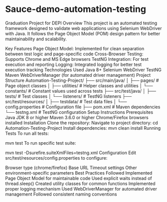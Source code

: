 # Sauce-demo-automation-testing
Graduation Project for DEPI
Overview
This project is an automated testing framework designed to validate web applications using Selenium WebDriver with Java. It follows the Page Object Model (POM) design pattern for better maintainability and scalability.

Key Features
Page Object Model: Implemented for clean separation between test logic and page-specific code
Cross-Browser Testing: Supports Chrome and MS Edge browsers
TestNG Integration: For test execution and reporting
Logging: Integrated logging for better test execution tracking
Technologies Used
Java 8+
Selenium WebDriver
TestNG
Maven
WebDriverManager (for automated driver management)
Project Structure
Automation-Testing-Project/
├── src/main/java/
│   ├── pages/          # Page object classes
│   ├── utilities/      # Helper classes and utilities
│   └── constants/      # Constant values used across tests
├── src/test/java/
│   ├── tests/          # Test classes
│   └── listeners/      # TestNG listeners
├── src/test/resources/
│   ├── testdata/       # Test data files
│   └── config.properties # Configuration file
├── pom.xml            # Maven dependencies
└── testng.xml         # TestNG configuration
Setup Instructions
Prerequisites
Java JDK 8 or higher
Maven 3.6.0 or higher
Chrome/Firefox browsers installed
Installation
Clone the repository:
Navigate to project directory:
cd Automation-Testing-Project
Install dependencies:
mvn clean install
Running Tests
To run all tests:

mvn test
To run specific test suite:

mvn test -Dsurefire.suiteXmlFiles=testng.xml
Configuration
Edit src/test/resources/config.properties to configure:

Browser type (chrome/firefox)
Base URL
Timeout settings
Other environment-specific parameters
Best Practices Followed
Implemented Page Object Model for maintainable code
Used explicit waits instead of thread.sleep()
Created utility classes for common functions
Implemented proper logging mechanism
Used WebDriverManager for automated driver management
Followed consistent naming conventions
